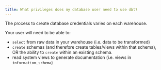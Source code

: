 ```yaml
---
title: What privileges does my database user need to use dbt?
---
```


The process to create database credentials varies on each warehouse.

Your user will need to be able to:
* `select` from raw data in your warehouse (i.e. data to be transformed)
* `create` schemas (and therefore create tables/views within that
schema), OR the ability to `create` within an existing schema.
* read system views to generate documentation (i.e. views in
`information_schema`)
